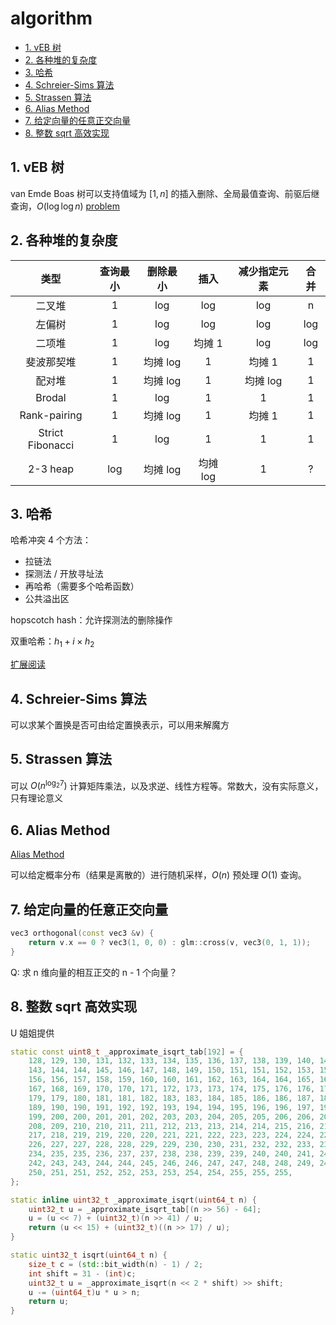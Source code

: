 # algorithm

- [1. vEB 树](#1-veb-树)
- [2. 各种堆的复杂度](#2-各种堆的复杂度)
- [3. 哈希](#3-哈希)
- [4. Schreier-Sims 算法](#4-schreier-sims-算法)
- [5. Strassen 算法](#5-strassen-算法)
- [6. Alias Method](#6-alias-method)
- [7. 给定向量的任意正交向量](#7-给定向量的任意正交向量)
- [8. 整数 sqrt 高效实现](#8-整数-sqrt-高效实现)

## 1. vEB 树

van Emde Boas 树可以支持值域为 $[1, n]$ 的插入删除、全局最值查询、前驱后继查询，$O(\log\log n)$ [problem](https://www.luogu.com.cn/problem/U126257)

## 2. 各种堆的复杂度

|       类型       | 查询最小 | 删除最小 |   插入   | 减少指定元素 | 合并  |
| :--------------: | :------: | :------: | :------: | :----------: | :---: |
|      二叉堆      |    1     |   log    |   log    |     log      |   n   |
|      左偏树      |    1     |   log    |   log    |     log      |  log  |
|      二项堆      |    1     |   log    |  均摊 1  |     log      |  log  |
|    斐波那契堆    |    1     | 均摊 log |    1     |    均摊 1    |   1   |
|      配对堆      |    1     | 均摊 log |    1     |   均摊 log   |   1   |
|      Brodal      |    1     |   log    |    1     |      1       |   1   |
|   Rank-pairing   |    1     | 均摊 log |    1     |    均摊 1    |   1   |
| Strict Fibonacci |    1     |   log    |    1     |      1       |   1   |
|     2-3 heap     |   log    | 均摊 log | 均摊 log |      1       |   ?   |

## 3. 哈希

哈希冲突 4 个方法：

- 拉链法
- 探测法 / 开放寻址法
- 再哈希（需要多个哈希函数）
- 公共溢出区

hopscotch hash：允许探测法的删除操作

双重哈希：$h_1+i\times h_2$

[扩展阅读](https://www.qinglite.cn/doc/728864702d9766347)

## 4. Schreier-Sims 算法

可以求某个置换是否可由给定置换表示，可以用来解魔方

## 5. Strassen 算法

可以 $O(n^{\log_2 7})$ 计算矩阵乘法，以及求逆、线性方程等。常数大，没有实际意义，只有理论意义

## 6. Alias Method

[Alias Method](https://en.wikipedia.org/wiki/Alias_method)

可以给定概率分布（结果是离散的）进行随机采样，$O(n)$ 预处理 $O(1)$ 查询。

## 7. 给定向量的任意正交向量

```cpp
vec3 orthogonal(const vec3 &v) {
    return v.x == 0 ? vec3(1, 0, 0) : glm::cross(v, vec3(0, 1, 1));
}
```

Q: 求 n 维向量的相互正交的 n - 1 个向量？

## 8. 整数 sqrt 高效实现

U 姐姐提供

```cpp
static const uint8_t _approximate_isqrt_tab[192] = {
    128, 129, 130, 131, 132, 133, 134, 135, 136, 137, 138, 139, 140, 141, 142,
    143, 144, 144, 145, 146, 147, 148, 149, 150, 151, 151, 152, 153, 154, 155,
    156, 156, 157, 158, 159, 160, 160, 161, 162, 163, 164, 164, 165, 166, 167,
    167, 168, 169, 170, 170, 171, 172, 173, 173, 174, 175, 176, 176, 177, 178,
    179, 179, 180, 181, 181, 182, 183, 183, 184, 185, 186, 186, 187, 188, 188,
    189, 190, 190, 191, 192, 192, 193, 194, 194, 195, 196, 196, 197, 198, 198,
    199, 200, 200, 201, 201, 202, 203, 203, 204, 205, 205, 206, 206, 207, 208,
    208, 209, 210, 210, 211, 211, 212, 213, 213, 214, 214, 215, 216, 216, 217,
    217, 218, 219, 219, 220, 220, 221, 221, 222, 223, 223, 224, 224, 225, 225,
    226, 227, 227, 228, 228, 229, 229, 230, 230, 231, 232, 232, 233, 233, 234,
    234, 235, 235, 236, 237, 237, 238, 238, 239, 239, 240, 240, 241, 241, 242,
    242, 243, 243, 244, 244, 245, 246, 246, 247, 247, 248, 248, 249, 249, 250,
    250, 251, 251, 252, 252, 253, 253, 254, 254, 255, 255, 255,
};

static inline uint32_t _approximate_isqrt(uint64_t n) {
    uint32_t u = _approximate_isqrt_tab[(n >> 56) - 64];
    u = (u << 7) + (uint32_t)(n >> 41) / u;
    return (u << 15) + (uint32_t)((n >> 17) / u);
}

static uint32_t isqrt(uint64_t n) {
    size_t c = (std::bit_width(n) - 1) / 2;
    int shift = 31 - (int)c;
    uint32_t u = _approximate_isqrt(n << 2 * shift) >> shift;
    u -= (uint64_t)u * u > n;
    return u;
}
```
